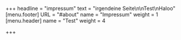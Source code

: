 +++
headline = "impressum"
text = "irgendeine Seite\n\nTest\nHaloo"
[menu.footer]
URL = "#about"
name = "Impressum"
weight = 1
[menu.header]
name = "Test"
weight = 4

+++
